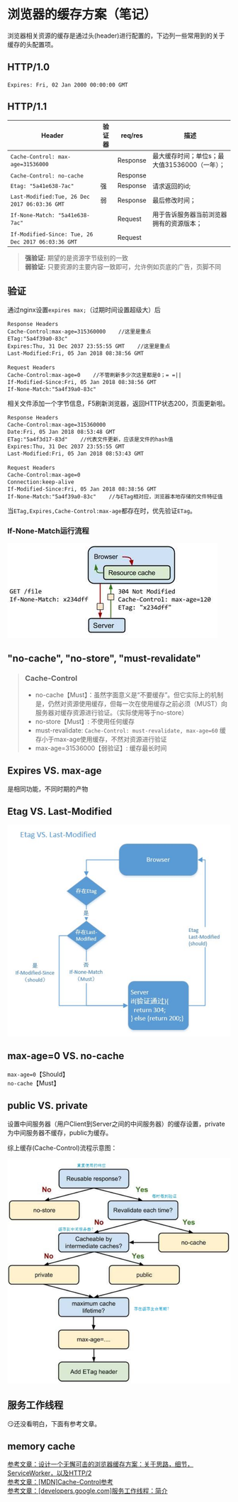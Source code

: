 # 浏览器的缓存方案（笔记）
浏览器相关资源的缓存是通过头(header)进行配置的，下边列一些常用到的关于缓存的头配置项。
## HTTP/1.0  
`Expires: Fri, 02 Jan 2000 00:00:00 GMT`
## HTTP/1.1
|Header|验证器|req/res|描述|
|--|--|--|--|
|`Cache-Control: max-age=31536000`||Response|最大缓存时间；单位s；最大值31536000（一年）；|
|`Cache-Control: no-cache`||Response||
|`Etag: "5a41e638-7ac"`|强|Response|请求返回的id;|
|`Last-Modified:Tue, 26 Dec 2017 06:03:36 GMT`|弱|Response|最后修改时间；|
|`If-None-Match: "5a41e638-7ac"`||Request|用于告诉服务器当前浏览器拥有的资源版本；|
|`If-Modified-Since: Tue, 26 Dec 2017 06:03:36 GMT`||Request||
> **强验证:** 期望的是资源字节级别的一致  
> **弱验证:** 只要资源的主要内容一致即可，允许例如页底的广告，页脚不同
## 验证
通过nginx设置`expires max;`（过期时间设置超级大）后
```
Response Headers
Cache-Control:max-age=315360000    //这里是重点
ETag:"5a4f39a0-83c"
Expires:Thu, 31 Dec 2037 23:55:55 GMT    //这里是重点
Last-Modified:Fri, 05 Jan 2018 08:38:56 GMT

Request Headers
Cache-Control:max-age=0    //不管刷新多少次这里都是0；= =||
If-Modified-Since:Fri, 05 Jan 2018 08:38:56 GMT
If-None-Match:"5a4f39a0-83c"
```
相关文件添加一个字节信息，F5刷新浏览器，返回HTTP状态200，页面更新啦。
```
Response Headers
Cache-Control:max-age=315360000
Date:Fri, 05 Jan 2018 08:53:48 GMT
ETag:"5a4f3d17-83d"    //代表文件更新，应该是文件的hash值
Expires:Thu, 31 Dec 2037 23:55:55 GMT
Last-Modified:Fri, 05 Jan 2018 08:53:43 GMT

Request Headers
Cache-Control:max-age=0
Connection:keep-alive
If-Modified-Since:Fri, 05 Jan 2018 08:38:56 GMT
If-None-Match:"5a4f39a0-83c"    //与ETag相对应，浏览器本地存储的文件特征值
```
当`ETag,Expires,Cache-Control:max-age`都存在时，优先验证`ETag`。
### If-None-Match运行流程
![](./image/If-None-Match.jpg)
## "no-cache", "no-store", "must-revalidate"
> ### Cache-Control
> * no-cache【Must】：虽然字面意义是“不要缓存”。但它实际上的机制是，仍然对资源使用缓存，但每一次在使用缓存之前必须（MUST）向服务器对缓存资源进行验证。（实际使用等于no-store）
> * no-store【Must】: 不使用任何缓存
> * must-revalidate: `Cache-Control: must-revalidate, max-age=60` 缓存小于max-age使用缓存，不然对资源进行验证
> * max-age=31536000【弱验证】: 缓存最长时间
## Expires VS. max-age
是相同功能，不同时期的产物
## Etag VS. Last-Modified
![](./image/EtagVSLast-Modified.jpg)
## max-age=0 VS. no-cache
`max-age=0`【Should】  
`no-cache`【Must】
## public VS. private
设置中间服务器（用户Client到Server之间的中间服务器）的缓存设置，private为中间服务器不缓存，public为缓存。

综上缓存(Cache-Control)流程示意图：

![](./image/Cache-Control.jpg)
## 服务工作线程
:smirk:还没看明白，下面有参考文章。
## memory cache

[参考文章：设计一个无懈可击的浏览器缓存方案：关于思路，细节，ServiceWorker，以及HTTP/2](https://zhuanlan.zhihu.com/p/28113197)  
[参考文章：[MDN]Cache-Control参考](https://developer.mozilla.org/zh-CN/docs/Web/HTTP/Headers/Cache-Control)  
[参考文章：[developers.google.com]服务工作线程：简介](https://developers.google.com/web/fundamentals/primers/service-workers/)